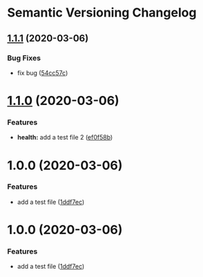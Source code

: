 # Semantic Versioning Changelog

## [1.1.1](https://github.com/joaoulian/semver-poc/compare/v1.1.0...v1.1.1) (2020-03-06)


### Bug Fixes

* fix bug ([54cc57c](https://github.com/joaoulian/semver-poc/commit/54cc57c03d90ae58112fb34ac1f94be91e3fb1a2))

# [1.1.0](https://github.com/joaoulian/semver-poc/compare/v1.0.0...v1.1.0) (2020-03-06)


### Features

* **health:** add a test file 2 ([ef0f58b](https://github.com/joaoulian/semver-poc/commit/ef0f58bf8e29911c0cab396c7c00f9e9fa964dda))

# 1.0.0 (2020-03-06)


### Features

* add a test file ([1ddf7ec](https://github.com/joaoulian/semver-poc/commit/1ddf7ece8f9b37d3a358ea4cf225cdaf5cab3a2d))

# 1.0.0 (2020-03-06)


### Features

* add a test file ([1ddf7ec](https://github.com/joaoulian/semver-poc/commit/1ddf7ece8f9b37d3a358ea4cf225cdaf5cab3a2d))
